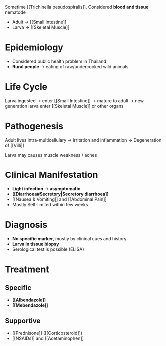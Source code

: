 Sometime [[Trichinella pesudospiralis]]. Considered **blood and tissue** nematode
- Adult -> [[Small Intestine]]
- Larva -> [[Skeletal Muscle]]

# Epidemiology
- Considered public health problem in Thailand
- **Rural people** -> eating of raw/undercooked wild animals

# Life Cycle
Larva ingested -> enter [[Small Intestine]] -> mature to adult -> new generation larva enter [[Skeletal Muscle]] or other organs

# Pathogenesis
Adult lives intra-multicellulary -> irritation and inflammation -> Degeneration of [[Villi]]

Larva may causes muscle weakness / aches

# Clinical Manifestation
- **Light infection** -> **asymptomatic**
- **[[Diarrhoea#Secretory|Secretory diarrhoea]]**
- [[Nausea & Vomiting]] and [[Abdominal Pain]]
- Mostly Self-limited within few weeks

# Diagnosis
- **No specific marker**, mostly by clinical cues and history.
- **Larva in tissue biopsy**
- Serological test is possible (ELISA)

# Treatment
## Specific
- **[[Albendazole]]**
- **[[Mebendazole]]**

## Supportive
- [[Prednisone]] ([[Corticosteroid]])
- [[NSAIDs]] and [[Acetaminophen]]